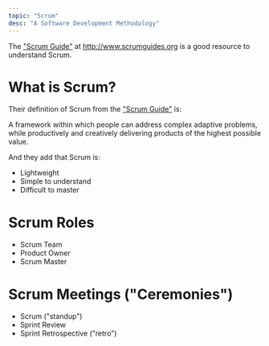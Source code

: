 ```yaml
---
topic: "Scrum"
desc: "A Software Development Methodology"
---
```


The ["Scrum Guide"](http://www.scrumguides.org/scrum-guide.html) at <http://www.scrumguides.org> is a good resource to understand Scrum.

# What is Scrum?

Their definition of Scrum from the ["Scrum Guide"](http://www.scrumguides.org/scrum-guide.html) is:

A framework within which people can address complex adaptive problems, while productively and creatively delivering products of the highest possible value.

And they add that Scrum is:

* Lightweight
* Simple to understand
* Difficult to master

# Scrum Roles

* Scrum Team
* Product Owner
* Scrum Master

# Scrum Meetings ("Ceremonies")

* Scrum ("standup")
* Sprint Review
* Sprint Retrospective ("retro")
